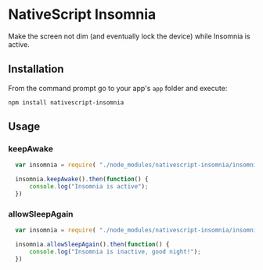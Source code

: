# NativeScript Insomnia

Make the screen not dim (and eventually lock the device) while Insomnia is active.

## Installation
From the command prompt go to your app's `app` folder and execute:

```
npm install nativescript-insomnia
```

## Usage

### keepAwake

```js
  var insomnia = require( "./node_modules/nativescript-insomnia/insomnia" );

  insomnia.keepAwake().then(function() {
      console.log("Insomnia is active");
  })
```

### allowSleepAgain

```js
  var insomnia = require( "./node_modules/nativescript-insomnia/insomnia" );

  insomnia.allowSleepAgain().then(function() {
      console.log("Insomnia is inactive, good night!");
  })
```